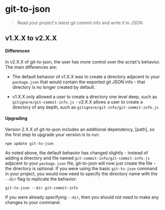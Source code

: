 # git-to-json
> Read your project's latest git commit info and write it to JSON

## v1.X.X to v2.X.X

#### Differences

In v2.X.X of git-to-json, the user has more control over the script's behavior. The main differences are:

- The default behavior of v1.X.X was to create a directory adjacent to your `package.json` that would contain the exported git JSON info - that directory is no longer created by default.

- v1.X.X only allowed a user to create a directory one level deep, such as `gitignore/git-commit-info.js` - v2.X.X allows a user to create a directory of any depth, such as `gitignore/git-info/git-commit-info.js`

#### Upgrading

Version 2.X.X of git-to-json includes an additional dependency, [path], so the first step to upgrade your version is to run:

``` SH
npm update git-to-json
```

As noted above, the default behavior has changed slightly - instead of adding a directory and file named `git-commit-info/git-commit-info.js` adjacent to your `package.json` file, git-to-json will now just create the file - the directory is optional. If you were using the basic `git-to-json` command in your project, you would now need to specify the directory name with the `--dir` flag to replicate the behavior:

```
git-to-json --dir git-commit-info
```

If you were already specifying `--dir`, then you should not need to make any changes to your command.